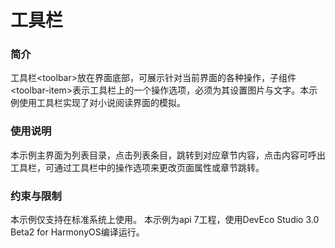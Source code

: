 # 工具栏

### 简介

工具栏<toolbar\>放在界面底部，可展示针对当前界面的各种操作，子组件<toolbar-item\>表示工具栏上的一个操作选项，必须为其设置图片与文字。本示例使用工具栏实现了对小说阅读界面的模拟。

### 使用说明

本示例主界面为列表目录，点击列表条目，跳转到对应章节内容，点击内容可呼出工具栏，可通过工具栏中的操作选项来更改页面属性或章节跳转。

### 约束与限制

本示例仅支持在标准系统上使用。
本示例为api 7工程，使用DevEco Studio 3.0 Beta2 for HarmonyOS编译运行。